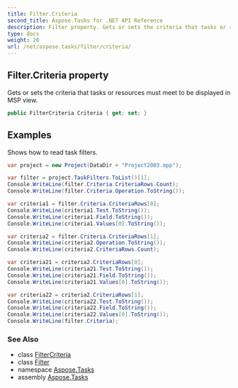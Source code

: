 ```yaml
---
title: Filter.Criteria
second_title: Aspose.Tasks for .NET API Reference
description: Filter property. Gets or sets the criteria that tasks or resources must meet to be displayed in MSP view
type: docs
weight: 20
url: /net/aspose.tasks/filter/criteria/
---
```

## Filter.Criteria property

Gets or sets the criteria that tasks or resources must meet to be displayed in MSP view.

```csharp
public FilterCriteria Criteria { get; set; }
```

## Examples

Shows how to read task filters.

```csharp
var project = new Project(DataDir + "Project2003.mpp");

var filter = project.TaskFilters.ToList()[1];
Console.WriteLine(filter.Criteria.CriteriaRows.Count);
Console.WriteLine(filter.Criteria.Operation.ToString());

var criteria1 = filter.Criteria.CriteriaRows[0];
Console.WriteLine(criteria1.Test.ToString());
Console.WriteLine(criteria1.Field.ToString());
Console.WriteLine(criteria1.Values[0].ToString());

var criteria2 = filter.Criteria.CriteriaRows[1];
Console.WriteLine(criteria2.Operation.ToString());
Console.WriteLine(criteria2.CriteriaRows.Count);

var criteria21 = criteria2.CriteriaRows[0];
Console.WriteLine(criteria21.Test.ToString());
Console.WriteLine(criteria21.Field.ToString());
Console.WriteLine(criteria21.Values[0].ToString());

var criteria22 = criteria2.CriteriaRows[1];
Console.WriteLine(criteria22.Test.ToString());
Console.WriteLine(criteria22.Field.ToString());
Console.WriteLine(criteria22.Values[0].ToString());
Console.WriteLine(filter.Criteria);
```

### See Also

* class [FilterCriteria](../../filtercriteria/)
* class [Filter](../)
* namespace [Aspose.Tasks](../../filter/)
* assembly [Aspose.Tasks](../../../)


